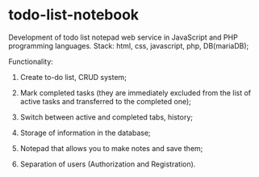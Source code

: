 # todo-list-notebook
Development of todo list notepad web service in JavaScript and PHP programming languages.
Stack: html, css, javascript, php, DB(mariaDB);

Functionality:

1) Create to-do list, CRUD system;

2) Mark completed tasks (they are immediately excluded from the list of active tasks and transferred to the completed one);

3) Switch between active and completed tabs, history;

4) Storage of information in the database;

5) Notepad that allows you to make notes and save them;

6) Separation of users (Authorization and Registration).

